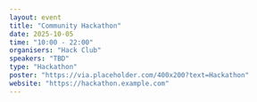 ```yaml
---
layout: event
title: "Community Hackathon"
date: 2025-10-05
time: "10:00 - 22:00"
organisers: "Hack Club"
speakers: "TBD"
type: "Hackathon"
poster: "https://via.placeholder.com/400x200?text=Hackathon"
website: "https://hackathon.example.com"
---
```

